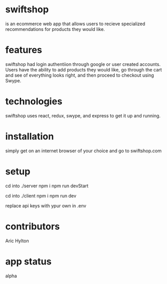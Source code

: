 # swiftshop
is an ecommerce web app that allows users to recieve specialized recommendations for products they would like.

# features
swiftshop had login authentiion through google or user created accounts. Users have the ability to add products they would like, go through the cart and see of everything looks right, and then proceed to checkout using Swype. 

# technologies
swiftshop uses react, redux, swype, and express to get it up and running.

# installation
simply get on an internet browser of your choice and go to swiftshop.com

# setup
cd into ./server 
npm i
npm run devStart

cd into ./client
npm i
npm run dev

replace api keys with ypur own in .env

# contributors
Aric Hylton

# app status
alpha

